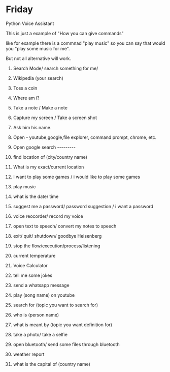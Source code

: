 # Friday
Python Voice Assistant

This is just a example of "How you can give commands"

like for example  there is a commnad "play music" so you can say that would you "play some music for me".

But not all alternative will work.

1) Search Mode/ search something for me/

2) Wikipedia (your search)

3) Toss a coin

4) Where am i?

5) Take a note / Make a note

6) Capture my screen / Take a screen shot

7) Ask him his name.

8) Open -   youtube,google,file explorer, command prompt, chrome, etc.

9) Open google search ---------

10) find location of (city/country name)

11) What is my exact/current location

12) I want to play some games / i would like to play some games

13) play music

14) what is the date/ time

15) suggest me a password/ password suggestion / i want a password

16) voice reocorder/ record my voice

17) open text to speech/ convert my notes to speech

18) exit/ quit/ shutdown/ goodbye Heisenberg

19) stop the flow/execution/process/listening 

20) current temperature

21) Voice Calculator

22) tell me some jokes

23) send a whatsapp message

24) play (song name) on youtube

25) search for (topic you want to search for)

26) who is (person name)

27) what is meant by (topic you want definition for)

28) take a photo/ take a selfie

29) open bluetooth/ send some files through bluetooth

30) weather report

31) what is the capital of (country name)
